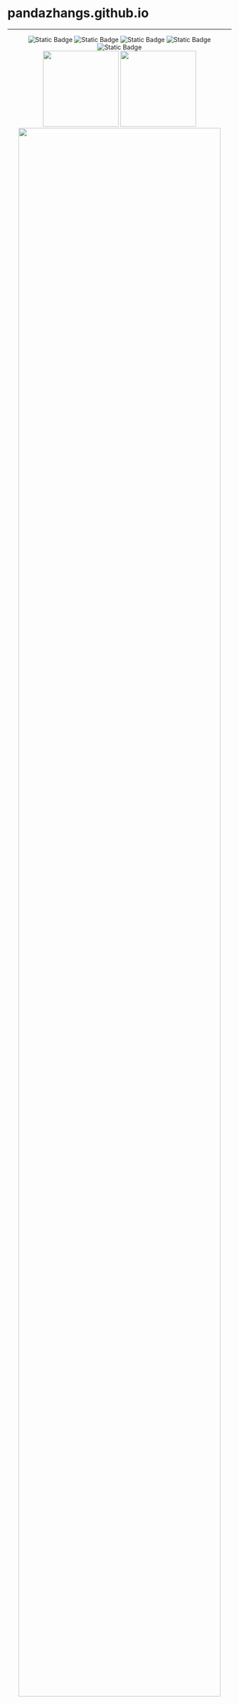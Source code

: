 # pandazhangs.github.io
-----
<div align="center">
<img alt="Static Badge" src="https://img.shields.io/badge/love-linux-blue">
<img alt="Static Badge" src="https://img.shields.io/badge/learn-go-green">
<img alt="Static Badge" src="https://img.shields.io/badge/c%2Fcpp-green">
<img alt="Static Badge" src="https://img.shields.io/badge/rust-orange">
<img alt="Static Badge" src="https://img.shields.io/badge/python-blue">
</div>





<div align="center">
<span>  </span>
<img height="170px" src="https://github-readme-stats.vercel.app/api?username=daidaiJ&theme=vue-dark&show_icons=true" /><span>  </span><img height="170px" src="https://github-readme-stats.vercel.app/api/top-langs/?username=daidaiJ&theme=vue-dark&show_icons=true&layout=compact&langs_count=8" />
<span>  </span>
 <img  width="95%" src="https://github-readme-activity-graph.vercel.app/graph?username=daidaiJ&theme=vue&radius=10"/>
</div>

<!--START_SECTION:waka-->

```txt
Python       18 hrs 6 mins   ████████████████▒░░░░░░░░   65.31 %
C++          5 hrs           ████▓░░░░░░░░░░░░░░░░░░░░   18.04 %
Markdown     2 hrs 48 mins   ██▓░░░░░░░░░░░░░░░░░░░░░░   10.14 %
Go           50 mins         ▓░░░░░░░░░░░░░░░░░░░░░░░░   03.05 %
TOML         18 mins         ▒░░░░░░░░░░░░░░░░░░░░░░░░   01.11 %
```

<!--END_SECTION:waka-->


